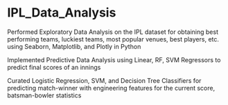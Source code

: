 # IPL_Data_Analysis
Performed Exploratory Data Analysis on the IPL dataset for obtaining best performing teams, luckiest teams, most popular venues, best players, etc. using Seaborn, Matplotlib, and Plotly in Python

Implemented Predictive Data Analysis using Linear, RF, SVM Regressors to predict final scores of an innings

Curated Logistic Regression, SVM, and Decision Tree Classifiers for predicting match-winner with engineering features for the current score, batsman-bowler statistics
